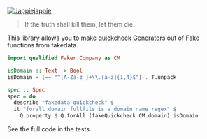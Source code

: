 [![Jappiejappie](https://img.shields.io/badge/twitch.tv-jappiejappie-purple?logo=twitch)](https://www.twitch.tv/jappiejappie)

> If the truth shall kill them, let them die.

This library allows you to make [quickcheck Generators](https://hackage.haskell.org/package/QuickCheck-2.14.1/docs/Test-QuickCheck-Gen.html#t:Gen)
out of [Fake](https://hackage.haskell.org/package/fakedata-0.8.0/docs/Faker.html#t:Fake) functions from fakedata.


```haskell
import qualified Faker.Company as CM

isDomain :: Text -> Bool
isDomain = (=~ "^[A-Za-z_]+\\.[a-z]{1,4}$") . T.unpack

spec :: Spec
spec = do
  describe "fakedata quickcheck" $
  it "forall domain fullfils is a domain name regex" $
    Q.property $ Q.forAll (fakeQuickcheck CM.domain) isDomain
```

See the full code in the tests.
